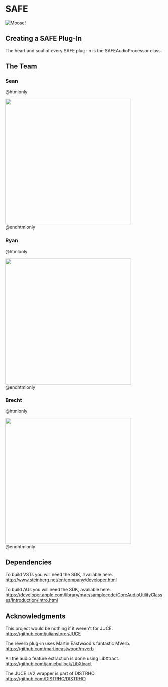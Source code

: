 SAFE
====

![Moose!](moose.png)

## Creating a SAFE Plug-In
The heart and soul of every SAFE plug-in is the SAFEAudioProcessor class.

## The Team
### Sean

@htmlonly
<div style="text-align: left">
	<img style="width: 400px; height: auto" src="sean.jpg"/>
</div>
@endhtmlonly

### Ryan

@htmlonly
<div style="text-align: left">
	<img style="width: 400px; height: auto" src="ryan.jpg"/>
</div>
@endhtmlonly

### Brecht

@htmlonly
<div style="text-align: left">
	<img style="width: 400px; height: auto" src="brecht.jpg"/>
</div>
@endhtmlonly

## Dependencies

To build VSTs you will need the SDK, avaliable here.
http://www.steinberg.net/en/company/developer.html

To build AUs you will need the SDK, avaliable here.
https://developer.apple.com/library/mac/samplecode/CoreAudioUtilityClasses/Introduction/Intro.html

## Acknowledgments 

This project would be nothing if it weren't for JUCE.
https://github.com/julianstorer/JUCE

The reverb plug-in uses Martin Eastwood's fantastic MVerb.
https://github.com/martineastwood/mverb

All the audio feature extraction is done using LibXtract.
https://github.com/jamiebullock/LibXtract

The JUCE LV2 wrapper is part of DISTRHO.
https://github.com/DISTRHO/DISTRHO
